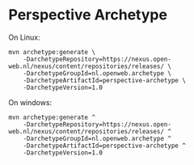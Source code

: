 Perspective Archetype
==========================

On Linux:

	mvn archetype:generate \
		-DarchetypeRepository=https://nexus.open-web.nl/nexus/content/repositories/releases/ \
		-DarchetypeGroupId=nl.openweb.archetype \
		-DarchetypeArtifactId=perspective-archetype \
		-DarchetypeVersion=1.0

On windows:

	mvn archetype:generate ^
		-DarchetypeRepository=https://nexus.open-web.nl/nexus/content/repositories/releases/ ^
		-DarchetypeGroupId=nl.openweb.archetype ^
		-DarchetypeArtifactId=perspective-archetype ^
		-DarchetypeVersion=1.0

